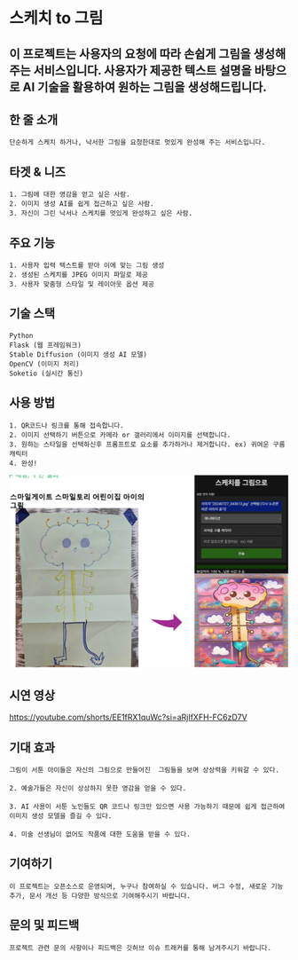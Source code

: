 # 스케치 to 그림
## 이 프로젝트는 사용자의 요청에 따라 손쉽게 그림을 생성해주는 서비스입니다. 사용자가 제공한 텍스트 설명을 바탕으로 AI 기술을 활용하여 원하는 그림을 생성해드립니다.

## 한 줄 소개
```angular2html
단순하게 스케치 하거나, 낙서한 그림을 요청한대로 멋있게 완성해 주는 서비스입니다.
```

## 타겟 & 니즈
```angular2html
1. 그림에 대한 영감을 얻고 싶은 사람. 
2. 이미지 생성 AI를 쉽게 접근하고 싶은 사람. 
3. 자신이 그린 낙서나 스케치를 멋있게 완성하고 싶은 사람.
```

## 주요 기능
```angular2html
1. 사용자 입력 텍스트를 받아 이에 맞는 그림 생성
2. 생성된 스케치를 JPEG 이미지 파일로 제공
3. 사용자 맞춤형 스타일 및 레이아웃 옵션 제공
```

## 기술 스택
```angular2html
Python
Flask (웹 프레임워크)
Stable Diffusion (이미지 생성 AI 모델)
OpenCV (이미지 처리)
Soketio (실시간 통신)
```

## 사용 방법
```angular2html
1. QR코드나 링크를 통해 접속합니다.
2. 이미지 선택하기 버튼으로 카메라 or 갤러리에서 이미지를 선택합니다.
3. 원하는 스타일을 선택하신후 프롬프트로 요소를 추가하거나 제거합니다. ex) 귀여운 구름캐릭터
4. 완성!
```
![img_4.png](img_4.png)

## 시연 영상

https://youtube.com/shorts/EE1fRX1quWc?si=aRjIfXFH-FC6zD7V

## 기대 효과
```angular2html
그림이 서툰 아이들은 자신의 그림으로 만들어진  그림들을 보며 상상력을 키워갈 수 있다.

2. 예술가들은 자신이 상상하지 못한 영감을 얻을 수 있다.

3. AI 사용이 서툰 노인들도 QR 코드나 링크만 있으면 사용 가능하기 때문에 쉽게 접근하여 이미지 생성 모델을 즐길 수 있다.

4. 미술 선생님이 없어도 작품에 대한 도움을 받을 수 있다.
```

## 기여하기
```angular2html
이 프로젝트는 오픈소스로 운영되며, 누구나 참여하실 수 있습니다. 버그 수정, 새로운 기능 추가, 문서 개선 등 다양한 방식으로 기여해주시기 바랍니다.
```

## 문의 및 피드백
```angular2html
프로젝트 관련 문의 사항이나 피드백은 깃허브 이슈 트래커를 통해 남겨주시기 바랍니다.
```
